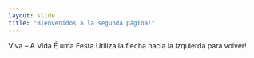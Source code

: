 ```yaml
---
layout: slide
title: "Bienvenidos a la segunda página!"
---
```

Viva – A Vida É uma Festa
Utiliza la flecha hacia la izquierda para volver!

